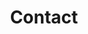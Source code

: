 ---
title: "Contact"
meta_title: "Contact"
description: "Contact us for more information about our team and projects."
draft: true
---